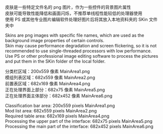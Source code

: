 皮肤是一些特定文件名的 png 图片，作为一些控件的背景图片属性  
皮肤可能导致性能降低和画面闪烁，不推荐单线程性能较低的处理器使用  
使用 PS 或其他专业图片编辑软件处理好图片后将其放入本地资料夹的 SKin 文件夹中

Skins are png images with specific file names, which are used as the background image properties of certain controls.  
Skin may cause performance degradation and screen flickering, so it is not recommended to use single-threaded processors with low performance.  
Use PS or other professional image editing software to process the pictures and put them in the SKin folder of the local folder.

分类栏区域：200x559 像素 MainArea1.png  
模组列表区域：682x559 像素 MainArea2.png  
前置表区域：682x169 像素 MainArea4.png  
正在处理界面上部分：682x75 像素 MainArea5.png  
正在处理界面主体部分：682x452 像素 MainArea6.png

Classification bar area: 200x559 pixels MainArea1.png  
Mod list area: 682x559 pixels MainArea2.png  
Required table area: 682x169 pixels MainArea4.png  
Processing the upper part of the interface: 682x75 pixels MainArea5.png  
Processing the main part of the interface: 682x452 pixels MainArea6.png
